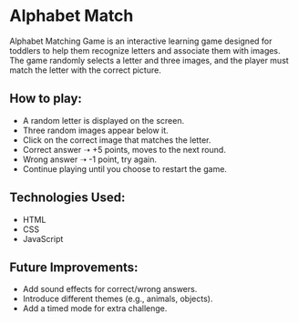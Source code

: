 # Alphabet Match

Alphabet Matching Game is an interactive learning game designed for toddlers to help them recognize letters and associate them with images. The game randomly selects a letter and three images, and the player must match the letter with the correct picture.

## How to play:

- A random letter is displayed on the screen.
- Three random images appear below it.
- Click on the correct image that matches the letter.
- Correct answer ➝ +5 points, moves to the next round.
- Wrong answer ➝ -1 point, try again.
- Continue playing until you choose to restart the game.

## Technologies Used:

- HTML
- CSS
- JavaScript

## Future Improvements:

- Add sound effects for correct/wrong answers.
- Introduce different themes (e.g., animals, objects).
- Add a timed mode for extra challenge.
